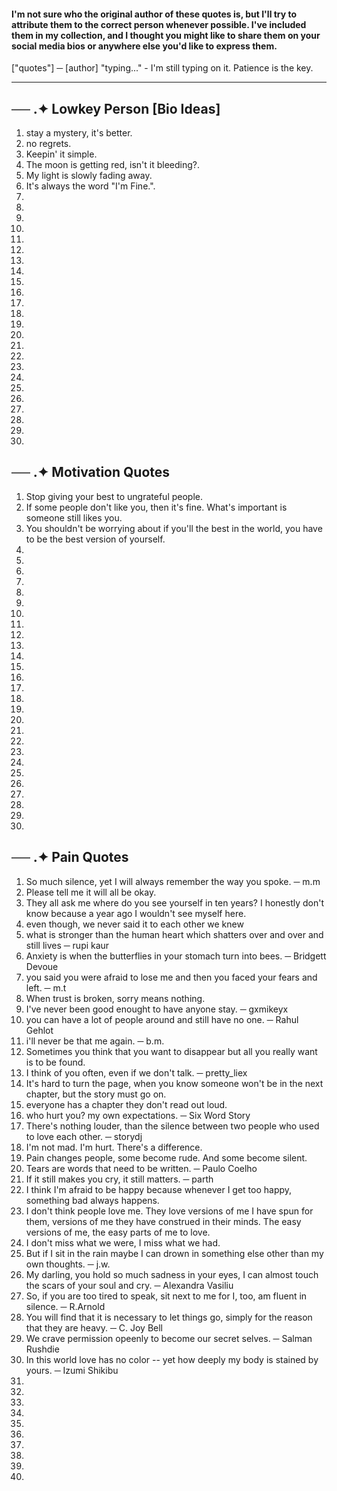 #### I'm not sure who the original author of these quotes is, but I'll try to attribute them to the correct person whenever possible. I've included them in my collection, and I thought you might like to share them on your social media bios or anywhere else you'd like to express them.
["quotes"] ─ [author]
"typing..." - I'm still typing on it. Patience is the key.
- - -
── .✦ **Lowkey Person [Bio Ideas]**
-
1. stay a mystery, it's better.
2. no regrets.
3. Keepin' it simple.
4. The moon is getting red, isn't it bleeding?.
5. My light is slowly fading away.
6. It's always the word "I'm Fine.".
7. 
8. 
9. 
10. 
11. 
12. 
13. 
14. 
15. 
16. 
17. 
18. 
19. 
20. 
21. 
22. 
23. 
24. 
25. 
26. 
27. 
28. 
29. 
30. 
    
── .✦ **Motivation Quotes**
-
1. Stop giving your best to ungrateful people.
2. If some people don't like you, then it's fine. What's important is someone still likes you.
3. You shouldn't be worrying about if you'll the best in the world, you have to be the best version of yourself.
4. 
5. 
6. 
7. 
8. 
9. 
10. 
11. 
12. 
13. 
14. 
15. 
16. 
17. 
18. 
19. 
20. 
21. 
22. 
23. 
24. 
25. 
26. 
27. 
28. 
29. 
30. 

── .✦ **Pain Quotes**
-
1. So much silence, yet I will always remember the way you spoke. ─ m.m
2. Please tell me it will all be okay.
3. They all ask me where do you see yourself in ten years? I honestly don't know because a year ago I wouldn't see myself here.
4. even though, we never said it to each other   we knew
5. what is stronger than the human heart which shatters over and over and still lives ─ rupi kaur
6. Anxiety is when the butterflies in your stomach turn into bees. ─ Bridgett Devoue
7. you said you were afraid to lose me and then you faced your fears and left. ─ m.t
8. When trust is broken, sorry means nothing.
9. I've never been good enought to have anyone stay. ─ gxmikeyx
10. you can have a lot of people around and still have no one. ─ Rahul Gehlot
11. i'll never be that me again. ─ b.m.
12. Sometimes you think that you want to disappear but all you really want is to be found.
13. I think of you often, even if we don't talk. ─ pretty_liex
14. It's hard to turn the page, when you know someone won't be in the next chapter, but the story must go on.
15. everyone has a chapter they don't read out loud.
16. who hurt you? my own expectations. ─ Six Word Story
17. There's nothing louder, than the silence between two people who used to love each other. ─ storydj
18. I'm not mad. I'm hurt. There's a difference.
19. Pain changes people, some become rude. And some become silent.
20. Tears are words that need to be written. ─ Paulo Coelho
21. If it still makes you cry, it still matters. ─ parth
22. I think I'm afraid to be happy because whenever I get too happy, something bad always happens.
23. I don't think people love me. They love versions of me I have spun for them, versions of me they have construed in their minds. The easy versions of me, the easy parts of me to love.
24. I don't miss what we were, I miss what we had.
25. But if I sit in the rain maybe I can drown in something else other than my own thoughts. ─ j.w.
26. My darling, you hold so much sadness in your eyes, I can almost touch the scars of your soul and cry. ─ Alexandra Vasiliu
27. So, if you are too tired to speak, sit next to me for I, too, am fluent in silence. ─ R.Arnold
28. You will find that it is necessary to let things go, simply for the reason that they are heavy. ─ C. Joy Bell
29. We crave permission opeenly to become our secret selves. ─ Salman Rushdie
30. In this world love has no color -- yet how deeply my body is stained by yours. ─ Izumi Shikibu
31. 
32. 
33. 
34. 
35. 
36. 
37. 
38. 
39. 
40. 



